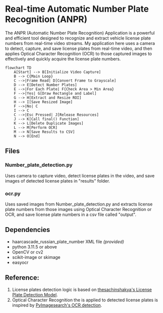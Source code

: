 # Real-time Automatic Number Plate Recognition (ANPR)
The ANPR (Automatic Number Plate Recognition) Application is a powerful and efficient tool designed to recognize and extract vehicle license plate numbers from real-time video streams. My application here uses a camera to detect, capture, and save license plates from real-time video, and then applies Optical Character Recognition (OCR) to those captured images to effectively and quickly acquire the license plate numbers.

```mermaid
flowchart TD
    A[Start] --> B[Initialize Video Capture]
    B --> C{Main Loop}
    C -->|Frame Read| D[Convert Frame to Grayscale]
    D --> E[Detect Number Plates]
    E -->|For Each Plate| F{Check Area > Min Area}
    F -->|Yes| G[Draw Rectangle and Label]
    G --> H[Extract and Resize ROI]
    H --> I[Save Resized Image]
    F -->|No| C
    I --> C
    C -->|Esc Pressed| J[Release Resources]
    J --> K[Call final() Function]
    K --> L[Delete Duplicate Images]
    L --> M[Perform OCR]
    M --> N[Save Results to CSV]
    N --> O[End]
```

## Files
### Number_plate_detection.py
Uses camera to capture video, detect license plates in the video, and save images of detected license plates in "results" folder. 

### ocr.py
Uses saved images from Number_plate_detection.py and extracts license plate numbers from those images using Optical Character Recognition or OCR, and save license plate numbers in a csv file called "output".

## Dependencies
-   haarcascade_russian_plate_number XML file _(provided)_
-   python 3.11.5 or above
-   OpenCV or cv2
-   scikit-image or skimage
-   easyocr

## Reference:
1. License plates detection logic is based on  [thesachinshakya's License Plate Detection Model](https://github.com/thesachinshakya/Number_Plate_Detection).
2. Optical Character Recognition the is applied to detected license plates is inspired by [PyImagesearch's OCR detection](https://pyimagesearch.com/2014/09/15/python-compare-two-images/).
